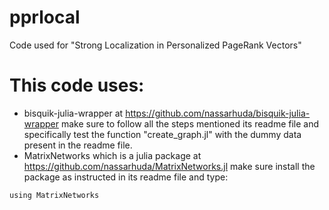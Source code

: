 # pprlocal
Code used for "Strong Localization in Personalized PageRank Vectors"

# This code uses:
- bisquik-julia-wrapper at https://github.com/nassarhuda/bisquik-julia-wrapper
make sure to follow all the steps mentioned its readme file and specifically test the function "create_graph.jl" with the dummy data present in the readme file.
- MatrixNetworks which is a julia package at https://github.com/nassarhuda/MatrixNetworks.jl
make sure install the package as instructed in its readme file and type:
```
using MatrixNetworks
```

